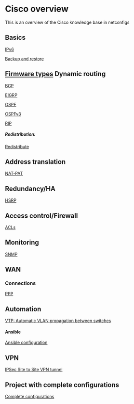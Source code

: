 # Cisco overview

This is an overview of the Cisco knowledge base in netconfigs

Basics
---
[IPv6](IPv6/IPv6.md)

[Backup and restore](Config%20management/Backup%20and%20restore.md)

[Firmware types](Firmware/Firmware%20types.md)
Dynamic routing
---
[BGP](Routing%20protocols/BGP.md)

[EIGRP](EIGRP.md)

[OSPF](Routing%20protocols/OSPF.md)

[OSPFv3](Routing%20protocols/OSPFv3.md)

[RIP](Routing%20protocols/RIP.md)

##### Redistribution:
[Redistribute](Routing%20protocols/Redistribute.md)

Address translation
---
[NAT-PAT](Address%20translation/NAT-PAT.md)

Redundancy/HA
---
[HSRP](Redundancy/HSRP.md)

Access control/Firewall
---
[ACLs](Other/ACLs.md)


Monitoring
----
[SNMP](Monitoring/SNMP.md)

WAN
---
### Connections
[PPP](Other/PPP.md)

Automation
---
[VTP: Automatic VLAN propagation between switches](Other/VTP.md)

#### Ansible

[Ansible configuration](Other/Ansible%20configuration.md)

VPN
---
[IPSec Site to Site VPN tunnel](VPN/IPSec%20Site%20to%20Site%20VPN%20tunnel.md)

Project with complete configurations
---
[Complete configurations](Complete%20configuration%20examples/Complete%20configurations.md)